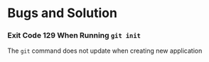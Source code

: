 # Bugs and Solution

### Exit Code 129 When Running `git init`
The `git` command does not update when creating new application 
